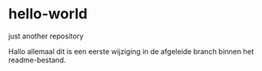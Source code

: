 hello-world
===========

 just another repository
 
 Hallo allemaal dit is een eerste wijziging in de afgeleide branch binnen het readme-bestand.
 
